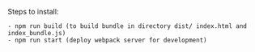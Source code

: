 Steps to install:

    - npm run build (to build bundle in directory dist/ index.html and index_bundle.js)
    - npm run start (deploy webpack server for development)